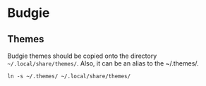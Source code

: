 # Budgie

## Themes
Budgie themes should be copied onto the directory ``~/.local/share/themes/``.
Also, it can be an alias to the ~/.themes/.

``ln -s ~/.themes/ ~/.local/share/themes/``

